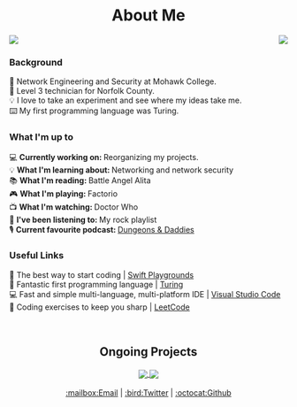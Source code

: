 <div align=center>

  # About Me
</div>

<a href="#">
  <img align="right" src="https://mwaldeck-stats.vercel.app/api/top-langs?username=matthewwaldeck&exclude_repo=mwaldeck-stats&langs_count=10"/>
</a>

<!-- Need to be careful of sentence length in this section, otherwise it runs into the stats pane. -->
<div align=left>
  <a href="#">
    <img align="center" src="https://mwaldeck-stats.vercel.app/api?username=matthewwaldeck&show_icons=true&rank_icon=percentile&hide=prs,contribs"/>
  </a>
  
  ### Background
  📖 Network Engineering and Security at Mohawk College.<br>
  💼 Level 3 technician for Norfolk County.<br>
  💡 I love to take an experiment and see where my ideas take me.<br>
  ⌨️ My first programming language was Turing.<br>
  ### What I'm up to
  💻 <b>Currently working on: </b>Reorganizing my projects.<br>
  💡 <b>What I'm learning about: </b>Networking and network security<br>
  📚 <b>What I'm reading: </b>Battle Angel Alita<br>
  🎮 <b>What I'm playing: </b>Factorio<br>
  📺 <b>What I'm watching: </b>Doctor Who<br>
  🎵 <b>I've been listening to: </b>My rock playlist<br>
  🎙️ <b>Current favourite podcast: </b> <a href="https://www.dungeonsanddaddies.com/">Dungeons & Daddies</a><br>
  ### Useful Links
  🍎 The best way to start coding | <a href="https://www.apple.com/swift/playgrounds/">Swift Playgrounds</a><br>
  🥇 Fantastic first programming language | <a href="http://compsci.ca/holtsoft/">Turing</a><br>
  💻 Fast and simple multi-language, multi-platform IDE | <a href="https://code.visualstudio.com/">Visual Studio Code</a><br>
  🏃 Coding exercises to keep you sharp | <a href="https://leetcode.com">LeetCode</a><br>
</div>

<br>

<div align=center>
  
  ## Ongoing Projects
  <a href="https://github.com/matthewwaldeck/astroblaster">
    <img align="center" src="https://mwaldeck-stats.vercel.app/api/pin/?username=matthewwaldeck&repo=astroblaster&theme=buefy" />
  </a>
  <a href="https://github.com/matthewwaldeck/turing">
    <img align="center" src="https://mwaldeck-stats.vercel.app/api/pin/?username=matthewwaldeck&repo=turing&theme=buefy" />
  </a>  
  <br>
  <br>
  <a href="mailto:mattwaldeck@protonmail.com">:mailbox:Email</a> | 
  <a href="https://twitter.com/_Adm1nistrator">:bird:Twitter</a> | 
  <a href="https://github.com/matthewwaldeck/matthewwaldeck/issues">:octocat:Github</a>
</div>
